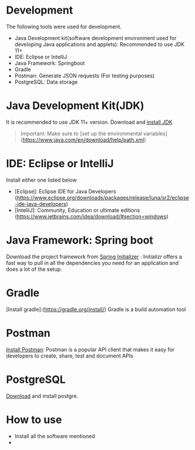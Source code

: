 # Development

The following tools were used for development.

- Java Development kit(software development environment used for developing Java applications and applets): Recommended to use JDK 11+ 
- IDE: Eclipse or IntelliJ 
- Java Framework: Springboot
- Gradle
- Postman: Generate JSON requests (For testing purposes)
- PostgreSQL: Data storage

# Java Development Kit(JDK)
It is recommended to use JDK 11+ version.
Download and [install JDK](https://www.oracle.com/java/technologies/javase-downloads.html)
> Important: Make sure to [set up the environmental variables] (https://www.java.com/en/download/help/path.xml)

# IDE: Eclipse or IntelliJ
Install either one listed below
- [Eclipse]: Eclipse IDE for Java Developers (https://www.eclipse.org/downloads/packages/release/luna/sr2/eclipse-ide-java-developers)
- [IntelliJ]: Community, Education or ultimate editions (https://www.jetbrains.com/idea/download/#section=windows)

# Java Framework: Spring boot
Download the project framework from [Spring Initializer](https://start.spring.io/) : Initializr offers a fast way to pull in all the dependencies you need for an application and does a lot of the setup.

# Gradle
[Install gradle]:(https://gradle.org/install/) Gradle is a build automation tool

# Postman
[Install Postman](https://www.postman.com/downloads/): Postman is a popular API client that makes it easy for developers to create, share, test and document APIs

# PostgreSQL
[Download](https://www.postgresql.org/download/) and install postgre.

# How to use
- Install all the software mentioned
- 

